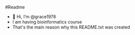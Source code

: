 #Readme
- 👋 Hi, I’m @grace1978
- I am having bioinformatics course
- That's the main reason why this README.txt was created

<!---
grace1978/grace1978 is a ✨ special ✨ repository because its `README.md` (this file) appears on your GitHub profile.
You can click the Preview link to take a look at your changes.
--->

